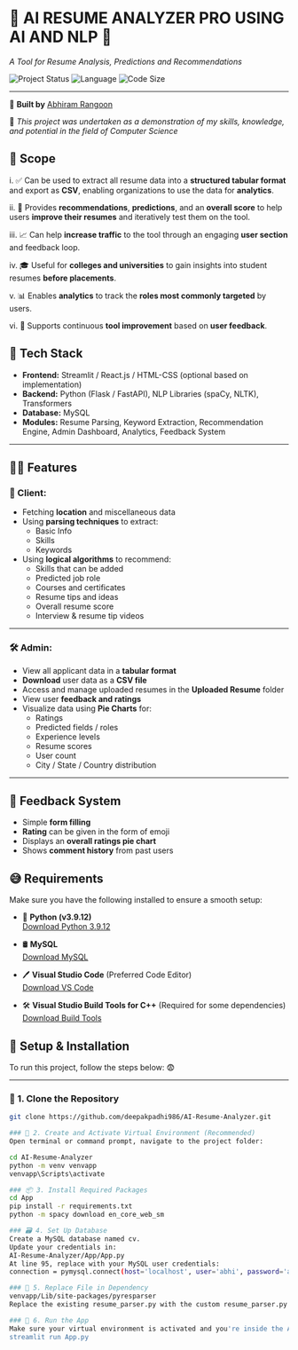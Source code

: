 # 🌴 AI RESUME ANALYZER PRO USING AI AND NLP 🌴  
*A Tool for Resume Analysis, Predictions and Recommendations*

![Project Status](https://img.shields.io/badge/Status-Active-brightgreen) 
![Language](https://img.shields.io/badge/Python-3.9.12-yellow) 
![Code Size](https://img.shields.io/github/repo-size/deepakpadhi986/AI-Resume-Analyzer)

---

💖 **Built by** [Abhiram Rangoon](https://github.com/abhiram-1729)    

🚀 *This project was undertaken as a demonstration of my skills, knowledge, and potential in the field of Computer Science*

## 📌 Scope

i. ✅ Can be used to extract all resume data into a **structured tabular format** and export as **CSV**, enabling organizations to use the data for **analytics**.

ii. 🧠 Provides **recommendations**, **predictions**, and an **overall score** to help users **improve their resumes** and iteratively test them on the tool.

iii. 📈 Can help **increase traffic** to the tool through an engaging **user section** and feedback loop.

iv. 🎓 Useful for **colleges and universities** to gain insights into student resumes **before placements**.

v. 📊 Enables **analytics** to track the **roles most commonly targeted** by users.

vi. 🔁 Supports continuous **tool improvement** based on **user feedback**.


## 🍻 Tech Stack

- **Frontend:**  Streamlit / React.js / HTML-CSS (optional based on implementation)
- **Backend:**  Python (Flask / FastAPI), NLP Libraries (spaCy, NLTK), Transformers
- **Database:**  MySQL
- **Modules:**  Resume Parsing, Keyword Extraction, Recommendation Engine, Admin Dashboard, Analytics, Feedback System

---

## 🤦‍♂️ Features

### 👤 Client:

- Fetching **location** and miscellaneous data
- Using **parsing techniques** to extract:
  - Basic Info
  - Skills
  - Keywords
- Using **logical algorithms** to recommend:
  - Skills that can be added
  - Predicted job role
  - Courses and certificates
  - Resume tips and ideas
  - Overall resume score
  - Interview & resume tip videos

---

### 🛠️ Admin:

- View all applicant data in a **tabular format**
- **Download** user data as a **CSV file**
- Access and manage uploaded resumes in the **Uploaded Resume** folder
- View user **feedback and ratings**
- Visualize data using **Pie Charts** for:
  - Ratings
  - Predicted fields / roles
  - Experience levels
  - Resume scores
  - User count
  - City / State / Country distribution

---

## 💬 Feedback System

- Simple **form filling**
- **Rating** can be given in the form of emoji
- Displays an **overall ratings pie chart**
- Shows **comment history** from past users

## 😅 Requirements

Make sure you have the following installed to ensure a smooth setup:

- 🐍 **Python (v3.9.12)**  
  [Download Python 3.9.12](https://www.python.org/downloads/release/python-3912/)

- 🛢️ **MySQL**  
  [Download MySQL](https://www.mysql.com/downloads/)

- 🖊️ **Visual Studio Code** (Preferred Code Editor)  
  [Download VS Code](https://code.visualstudio.com/Download)

- 🛠️ **Visual Studio Build Tools for C++** (Required for some dependencies)  
  [Download Build Tools](https://aka.ms/vs/17/release/vs_BuildTools.exe)

## 👀 Setup & Installation

To run this project, follow the steps below: 😨

---

### 🔽 1. Clone the Repository

```bash
git clone https://github.com/deepakpadhi986/AI-Resume-Analyzer.git

### 🧪 2. Create and Activate Virtual Environment (Recommended)
Open terminal or command prompt, navigate to the project folder:

cd AI-Resume-Analyzer
python -m venv venvapp
venvapp\Scripts\activate

### 📦 3. Install Required Packages
cd App
pip install -r requirements.txt
python -m spacy download en_core_web_sm

### 🗃️ 4. Set Up Database
Create a MySQL database named cv.
Update your credentials in:
AI-Resume-Analyzer/App/App.py
At line 95, replace with your MySQL user credentials:
connection = pymysql.connect(host='localhost', user='abhi', password='abhi123', db='cv')

### 🔁 5. Replace File in Dependency
venvapp/Lib/site-packages/pyresparser
Replace the existing resume_parser.py with the custom resume_parser.py provided inside the pyresparser folder of the project.

### 🎉 6. Run the App
Make sure your virtual environment is activated and you're inside the App directory.
streamlit run App.py
